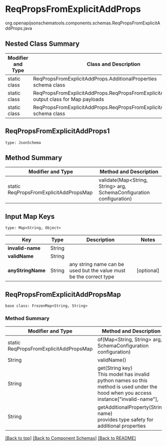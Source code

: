 # ReqPropsFromExplicitAddProps
org.openapijsonschematools.components.schemas.ReqPropsFromExplicitAddProps.java

## Nested Class Summary
| Modifier and Type | Class and Description |
| ----------------- | ---------------------- |
| static class | ReqPropsFromExplicitAddProps.AdditionalProperties<br> schema class |
| static class | ReqPropsFromExplicitAddProps.ReqPropsFromExplicitAddPropsMap<br> output class for Map payloads |
| static class | ReqPropsFromExplicitAddProps.ReqPropsFromExplicitAddProps1<br> schema class |

## ReqPropsFromExplicitAddProps1
```
type: JsonSchema
```

## Method Summary
| Modifier and Type | Method and Description |
| ----------------- | ---------------------- |
| static ReqPropsFromExplicitAddPropsMap | validate(Map<String, String> arg, SchemaConfiguration configuration) |

## Input Map Keys
```
type: Map<String, Object>
```
Key | Type |  Description | Notes
------------ | ------------- | ------------- | -------------
**invalid-name** | String |  |
**validName** | String |  |
**anyStringName** | String | any string name can be used but the value must be the correct type | [optional]

## ReqPropsFromExplicitAddPropsMap
```
base class: FrozenMap<String, String>
```

### Method Summary
| Modifier and Type | Method and Description |
| ----------------- | ---------------------- |
| static ReqPropsFromExplicitAddPropsMap | of(Map<String, String> arg, SchemaConfiguration configuration) |
| String | validName()<br> |
| String | get(String key)<br>This model has invalid python names so this method is used under the hood when you access instance["invalid-name"],  |
| String | getAdditionalProperty(String name)<br>provides type safety for additional properties |

[[Back to top]](#top) [[Back to Component Schemas]](../../../README.md#Component-Schemas) [[Back to README]](../../../README.md)
